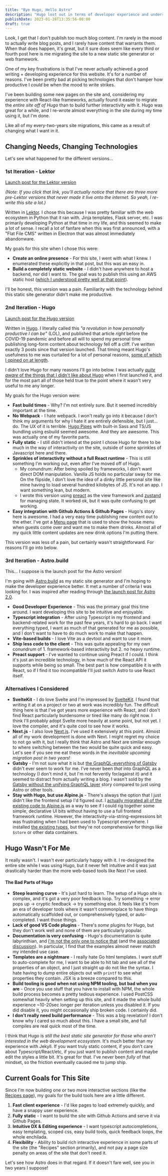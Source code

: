 ```yaml
---
title: "Bye Hugo, Hello Astro"
description: "Hugo lost out in terms of developer experience and understandability. Let's see how Astro."
publishDate: 2023-01-28T13:35:56-08:00
draft: true
---
```


Look, I get that I don't publish too much blog content. I'm rarely in the mood to actually write blog posts, and I rarely have content that warrants them. When that does happen, it's great, but it sure does seem like every third or fourth post here is me migrating the site to a new static site generator or web framework.

One of my key frustrations is that I've never actually achieved a good writing + developing experience for this website. It's for a number of reasons. I've been pretty bad at picking technologies that don't hamper how productive I _could_ be when the mood to write strikes.

I've been building some new pages on the site and, considering my experience with React-like frameworks, actually found it easier to migrate the _entire site off of Hugo_ than to build further interactivity with it. Hugo was great for a while, and I re-wrote almost everything in the site during my time using it, but I'm done.

Like all of my every-two-years site migrations, this came as a result of changing what I want in it.

## Changing Needs, Changing Technologies

Let's see what happened for the different versions...

### 1st Iteration - Lektor

[Launch post for the Lektor version](https://zmsy.co/blog/blog-versions/)

_(Note: If you click that link, you'll actually notice that there are three more pre-Lektor versions that never made it live onto the internet. So yeah, I re-write this site a lot.)_

Written in [Lektor](https://jamstack.org/generators/lektor/). I chose this because I was pretty familiar with the web ecosystem in Python that it ran with. Jinja templates, Flask server, etc. I was primarily developing Python at that time in my life, and this seemed to make a lot of sense. I recall a lot of fanfare when this was first announced, with a "Flat File CMS" written in Electron that was almost immediately abandonware.

My goals for this site when I chose this were:

- **Create an online presence** - For this site, I went with what I knew. I enumerated these explicitly in that post, but this was an easy in.
- **Build a completely static website** - I didn't have anywhere to host a backend, nor did I want to. The goal was to publish this using an AWS static host ([which I understood pretty well at that point](https://zmsy.co/blog/hosting-static-site-s3-cloudfront/)).

I'll be honest, this version was a pain. Familiarity with the technology behind this static site generator didn't make me productive.

### 2nd Iteration - Hugo

[Launch post for the Hugo version](https://zmsy.co/blog/hugo/)

Written in [Hugo](https://jamstack.org/generators/hugo/). I literally called this _"a revolution in how personally productive I can be"_ (LOL), and published that article _right_ before the COVID-19 pandemic and before all will to spend my personal time publishing long-form content about technology fell off a cliff. I've written exactly 3 posts since that version launched. That timing meant Hugo's usefulness to me was curtailed for a lot of personal reasons, [some of which I opined on at length](https://zmsy.co/blog/dev-in-the-time-of-covid-19/).

I didn't love Hugo for many reasons I'll go into below. I was actually [_quite aware_ of the things that I didn't like about Hugo](https://zmsy.co/blog/hugo/#why-_not_-hugo) when I first launched it, and for the most part all of those held true to the point where it wasn't very useful to me any longer.

My goals for the Hugo version were:

- **Fast build times** - Why? I'm not entirely sure. But it seemed incredibly important at the time. 
- **No Webpack** - I hate webpack. I won't really go into it because I don't think my arguments for why I hate it are entirely defensible, but I just... do. The UX of it is terrible. [Hugo Pipes](https://gohugo.io/hugo-pipes/) with built-in Sass and TS/JS bundling using esbuild seemed awesome. And they are awesome. This was actually one of my favorite parts.
- **Fully static** - I still didn't intend at the point I chose Hugo for there to be much in the way of interactivity on the site, outside of some sprinkles of Javascript here and there.
- **Sprinkles of interactivity without a full React runtime** - This is still something I'm working out, even after I've moved off of Hugo.
    - My conundrum: After being spoiled by frameworks, I don't want direct DOM manipulation. Vanilla JS holds no particular sway for me. On the flipside, I don't love the idea of a dinky little personal site like mine having to load several hundred kilobytes of JS. It's not an app. I want something lean, but modern.
    - I wrote this version using [preact](https://preactjs.com/) as the view framework and [zustand](https://zustand-demo.pmnd.rs/) for managing state. It worked ok, but it was quite confusing to get working.
- **Easy integration with Github Actions & Github Pages** - Hugo's story here is awesome. I had a very easy time publishing new content out to the ether. I've got a [Menu page](/menu) that is used to show the house menu when guests come over and want me to make them drinks. Almost all of my quick little content updates are new drink options I'm putting there.

This version was less of a pain, but certainly wasn't straightforward. For reasons I'll go into below.

### 3rd Iteration - Astro.build

This... I suppose is the launch post for the Astro version!

I'm going with [Astro.build](https://astro.build/) as my static site generator and I'm hoping to make the developer experience better. It met a number of criteria I was looking for. I was inspired after reading through [the launch post for Astro 2.0](https://astro.build/blog/astro-2/).

- **Good Developer Experience** - This was the primary goal this time around. I want developing this site to be intuitive and enjoyable.
- **Typescript integration** - After using Typescript in my frontend and backend-related work for the past few years, it's hard to go back. I want everything typed, I want as much of that generated for me as possible, and I don't want to have to do much work to make that happen. 
- **Vite-based builds** - I love Vite as a devtool and want to use it more.
- **Ship less code to the client** - This was quite appealing for my own conundrum of 1. framework-based interactivity but 2. no heavy runtime.
- **Preact support** - I've wanted to continue using Preact if I could. I think it's just an incredible technology, in how much of the React API it supports while being so small. The best part is how compatible it is with React, so if I find it too incompatible I'll just switch Astro to use React itself.

### Alternatives I Considered

- **SvelteKit** - I do love Svelte and I'm impressed by [SvelteKit](https://kit.svelte.dev/). I found that writing it at on a project or two at work was incredibly fun. The difficult thing here is that I've got years more experience with React, and I don't find React particularly burdensome or tired like many do right now. I think I'll probably adopt Svelte more heavily at some point, but not yet. I love the compiler, and it's quite cool to see how it works.
- **Next.js** - I also love [Next.js](https://nextjs.org/). I've used it extensively at this point. Almost all of my work development is done with Next. I might regret my choice to not go with it, but I really think that Astro and Next are similar enough to where switching between the two would be quite quick and easy. Let's see if you see me eat these words in the _inevitable upcoming migration post in two years_!
- **Gatsby** - I'm not sure what it is but [the GraphQL-everything of Gatsby](https://www.gatsbyjs.com/docs/how-to/querying-data/) didn't ever seem to work for me. I've never been _that_ into GraphQL as a technology (I don't mind it, but I'm not fervently for/against it) and it seemed to distract from actually writing a blog. I wasn't sold by the [Gatsby without the unifying GraphQL layer](https://www.gatsbyjs.com/docs/how-to/querying-data/using-gatsby-without-graphql/) story compared to just using Astro or other tools.
- **Stay with Hugo, but use Alpine.js** - There's always the option that I just didn't like the frontend setup I'd figured out. I [actually migrated all of the existing code to Alpine.js](https://github.com/zmsy/zmsy.github.io/pull/114) as a way to see if I could rig together some simple, declarative UI bits without having to use a full frontend framework runtime. However, the interactivity-via-string-expressions bit was frustrating when I had been used to Typescript everywhere. I installed [the existing types](https://www.npmjs.com/package/@types/alpinejs), but they're not comprehensive for things like `$store` or other data containers.

## Hugo Wasn't For Me

It really wasn't. I wasn't ever particularly happy with it. I re-designed the entire site while I was using Hugo, but it never felt intuitive and it was just drastically harder than the more web-based tools like Next I've used.

#### The Bad Parts of Hugo

- **Steep learning curve** - It's just hard to learn. The setup of a Hugo site is complex, and it's got a very poor feedback loop. Try something -> error pops up -> cryptic feedback -> try something else. It feels like it's from an era of developer tools where it wasn't commonplace to have things automatically scaffolded out, or comprehensively typed, or auto-completed. I want those things.
- **Lack of good VS Code plugins** - There's _some_ plugins for Hugo, but they don't work well and none of them are particularly popular.
- **Documentation is very confusing** - Hugo's documentation is quite labyrinthian, and [I'm not the only one to notice that](https://sagar.se/blog/hugo-documentation/) (and the [associated discussion](https://news.ycombinator.com/item?id=30527884)). In particular, I find that the examples almost never match my intended use case.
- **Templates are a nightmare** - I really hate Go html templates. I want stuff to auto-complete for me, I want to be able to hit tab and see all of the properties of an object, and I just straight up do not like the syntax. I hate having to dump entire objects out with `printf` to see what properties they contain. JSX is a breeze compared to this.
- **Build tooling is good when not using NPM tooling, but bad when you are** - Once you use stuff that you have to install with NPM, the whole build process becomes a pretty tedious experience. I used PostCSS somewhat heavily when setting up this site, and it made the whole build experience ~10-20sec longer per iteration unless you disabled it. If you did disable it, you might occasionally ship broken code. I certainly did.
- **I don't really need build performance** - This was a big revelation! I don't know why I cared so much about this. I have a small site, and full compiles are real quick most of the time.

I think that Hugo is _still the best static site generator for those who aren't interested in the web development ecosystem_. It's much better than my experience with Jekyll. If you want truly static content, if you don't care about Typescript/React/etc, if you just want to publish content and maybe edit the styles a little bit. It's great for that. I've never been _fully_ of that mindset, so the friction eventually caused me to jump ship.

## Current Goals for This Site

Since I'm now building one or two more interactive sections (like the [Recipes page](/recipes)), my goals for the build tools here are a little different.

1. **Fast client experience** - I'd like pages to load extremely quickly, and have a snappy user experience. 
1. **Fully static** - I want to build the site with Github Actions and serve it via Github Pages.
1. **Intuitive DX & Editing experience** - I want typescript autocompletions, easy templating, scoped css, easy build tools, quick feedback loops, the whole enchilada.
1. **Flexibility** - Ability to build rich interactive experience in some parts of the site (the "Recipes" section primarily), and not pay a page size penalty on areas of the site that don't need it.

Let's see how Astro does in that regard. If it doesn't fare well, see you in two years I suppose!
